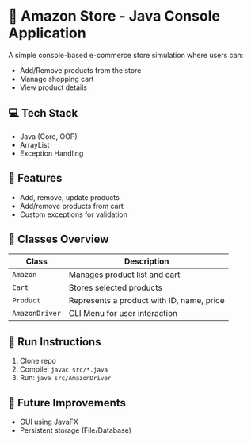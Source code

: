 # 🛒 Amazon Store - Java Console Application

A simple console-based e-commerce store simulation where users can:
- Add/Remove products from the store
- Manage shopping cart
- View product details

## 💻 Tech Stack
- Java (Core, OOP)
- ArrayList
- Exception Handling

## 📂 Features
- Add, remove, update products
- Add/remove products from cart
- Custom exceptions for validation

## 🧩 Classes Overview
| Class        | Description                                    |
|--------------|------------------------------------------------|
| `Amazon`     | Manages product list and cart                 |
| `Cart`       | Stores selected products                      |
| `Product`    | Represents a product with ID, name, price     |
| `AmazonDriver` | CLI Menu for user interaction               |

## 🚀 Run Instructions
1. Clone repo
2. Compile: `javac src/*.java`
3. Run: `java src/AmazonDriver`

## 📝 Future Improvements
- GUI using JavaFX
- Persistent storage (File/Database)
